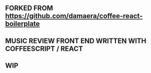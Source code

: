 ## FORKED FROM https://github.com/damaera/coffee-react-boilerplate

## MUSIC REVIEW FRONT END WRITTEN WITH COFFEESCRIPT / REACT

## WIP
